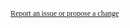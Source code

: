 <a style="color: var(--footer-hyperlink-text-color); font-size: 12px; font-family: verdana" target="_blank" href="mailto:help@digitalhealth.gov.au">Report an issue or propose a change</a>
